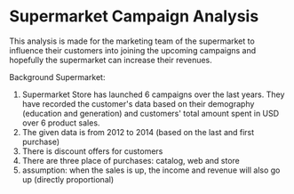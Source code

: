 # Supermarket Campaign Analysis

This analysis is made for the marketing team of the supermarket to influence their customers into joining the upcoming campaigns and hopefully the supermarket can increase their revenues.

Background Supermarket:

1. Supermarket Store has launched 6 campaigns over the last years. They have recorded the customer's data based on their demography (education and generation) and customers' total amount spent in USD over 6 product sales.
2. The given data is from 2012 to 2014 (based on the last and first purchase)
3. There is discount offers for customers
4. There are three place of purchases: catalog, web and store
5. assumption: when the sales is up, the income and revenue will also go up (directly proportional)


